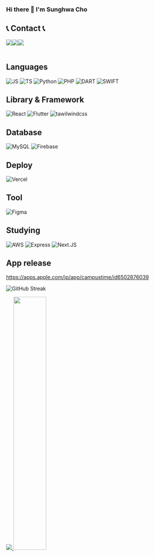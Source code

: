 ### Hi there 👋 I'm Sunghwa Cho

## 📞 Contact 📞
<div style="display:flex; flex-direction:row;">
    <a href="mailto:csh77776@gmail.com">
        <img src="https://img.shields.io/badge/Gmail-EA4335?style=for-the-badge&logo=Gmail&logoColor=white"> 
    </a>
    <a href="https://www.linkedin.com/in/%E8%81%96%E5%8C%96-%E8%B6%99-721182203/">
      <img src="https://img.shields.io/badge/LinkedIn-0A66C2?style=for-the-badge&logo=LinkedIn&logoColor=white">
    </a>
    <a href="https://www.instagram.com/sungh_c99">
        <img src="https://img.shields.io/badge/Instagram-E4405F?style=for-the-badge&logo=Instagram&logoColor=white"> 
    </a>
</div><br>

## Languages 
![JS](https://img.shields.io/badge/JavaScript-F7DF1E?style=for-the-badge&logo=JavaScript&logoColor=white)
![TS](https://img.shields.io/badge/TypeScript-007ACC?style=for-the-badge&logo=typescript&logoColor=white)
![Python](https://img.shields.io/badge/Python-3776AB?style=for-the-badge&logo=python&logoColor=white)
![PHP](https://img.shields.io/badge/PHP-777BB4?style=for-the-badge&logo=php&logoColor=white)
![DART](https://img.shields.io/badge/Dart-0175C2?style=for-the-badge&logo=dart&logoColor=white)
![SWIFT](https://img.shields.io/badge/Swift-F05138?style=for-the-badge&logo=dart&logoColor=white)

## Library & Framework
![React](https://img.shields.io/badge/React-20232A?style=for-the-badge&logo=react&logoColor=61DAFB)
![Flutter](https://img.shields.io/badge/Flutter-02569B?style=for-the-badge&logo=flutter&logoColor=white)
![tawilwindcss](https://img.shields.io/badge/Tailwind_CSS-38B2AC?style=for-the-badge&logo=tailwind-css&logoColor=white)

## Database
![MySQL](https://img.shields.io/badge/MySQL-00000F?style=for-the-badge&logo=mysql&logoColor=white)
![Firebase](https://img.shields.io/badge/Firebase-039BE5?style=for-the-badge&logo=Firebase&logoColor=white)

## Deploy
![Vercel](https://img.shields.io/badge/Vercel-000000?style=for-the-badge&logo=vercel&logoColor=white)

## Tool 
![Figma](https://img.shields.io/badge/Figma-F24E1E?style=for-the-badge&logo=dart&logoColor=white)

## Studying
![AWS](https://img.shields.io/badge/Amazon_AWS-232F3E?style=for-the-badge&logo=amazon-aws&logoColor=white)
![Express](https://img.shields.io/badge/Express.js-404D59?style=for-the-badge)
![Next.JS](https://img.shields.io/badge/Next.js-000?logo=nextdotjs&logoColor=fff&style=for-the-badge)

## App release
https://apps.apple.com/jp/app/campustime/id6502876039 

<!--
**hwacho9/hwacho9** is a ✨ _special_ ✨ repository because its `README.md` (this file) appears on your GitHub profile.

Here are some ideas to get you started:

- 🔭 I’m currently working on ...
- 🌱 I’m currently learning ...
- 👯 I’m looking to collaborate on ...
- 🤔 I’m looking for help with ...
- 💬 Ask me about ...
- 📫 How to reach me: ...
- 😄 Pronouns: ...
- ⚡ Fun fact: ...
-->

![GitHub Streak](https://github-readme-streak-stats.herokuapp.com/?user=hwacho9&theme=tokyonight-duo)

<a href="s">
  <img src="https://github-readme-stats.vercel.app/api/top-langs/?username=hwacho9&exclude_repo=dkssud8150.github.io&layout=compact&theme=tokyonight-duo" />
</a>
<a href="s">
  <img src="https://github-readme-stats.vercel.app/api?username=hwacho9&theme=tokyonight-duo&show_icons=true" width="42%" />
</a>


